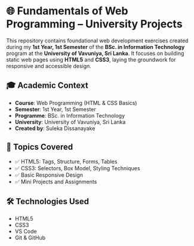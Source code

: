 # 🌐 Fundamentals of Web Programming – University Projects

This repository contains foundational web development exercises created during my **1st Year, 1st Semester** of the **BSc. in Information Technology** program at the **University of Vavuniya, Sri Lanka**. It focuses on building static web pages using **HTML5** and **CSS3**, laying the groundwork for responsive and accessible design.

## 🎓 Academic Context

- **Course**: Web Programming (HTML & CSS Basics)  
- **Semester**: 1st Year, 1st Semester  
- **Programme**: BSc. in Information Technology  
- **University**: University of Vavuniya, Sri Lanka  
- **Created by**: Suleka Dissanayake  

## 🧩 Topics Covered

- ✅ HTML5: Tags, Structure, Forms, Tables  
- ✅ CSS3: Selectors, Box Model, Styling Techniques
- ✅ Basic Responsive Design  
- ✅ Mini Projects and Assignments  

## 🛠️ Technologies Used

- HTML5  
- CSS3  
- VS Code  
- Git & GitHub

